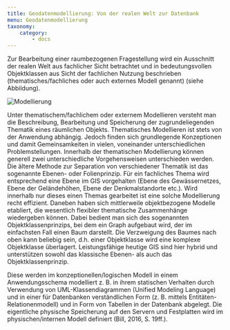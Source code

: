 ```yaml
---
title: Geodatenmodellierung: Von der realen Welt zur Datenbank
menu: Geodatenmodellierung
taxonomy:
    category:
        - docs
---
```

Zur Bearbeitung einer raumbezogenen Fragestellung wird ein Ausschnitt der realen Welt aus fachlicher Sicht betrachtet und in bedeutungsvollen Objektklassen aus Sicht der fachlichen Nutzung beschrieben (thematisches/fachliches oder auch externes Modell genannt) (siehe Abbildung).

![Modellierung](GIS13.png)

Unter thematischem/fachlichem oder externem Modellieren versteht man die Beschreibung, Bearbeitung und Speicherung der zugrundeliegenden Thematik eines räumlichen Objekts. Thematisches Modellieren ist stets von der Anwendung abhängig. Jedoch finden  sich grundlegende Konzeptionen und damit Gemeinsamkeiten in vielen, voneinander unterschiedlichen Problemstellungen. Innerhalb der thematischen Modellierung können generell zwei unterschiedliche Vorgehensweisen unterschieden werden. Die ältere Methode zur Separation von verschiedener Thematik ist das sogenannte Ebenen- oder Folienprinzip. Für ein fachliches Thema wird entsprechend eine Ebene im GIS vorgehalten (Ebene des Gewässernetzes, Ebene der Geländehöhen, Ebene der Denkmalstandorte etc.). Wird innerhalb nur dieses einen Themas gearbeitet ist eine solche Modellierung recht effizient. Daneben  haben sich mittlerweile objektbezogene Modelle etabliert, die wesentlich flexibler thematische Zusammenhänge wiedergeben können. Dabei bedient man sich des sogenannten Objektklassenprinzips, bei dem ein Graph aufgebaut wird, der im einfachsten Fall einen Baum darstellt. Die Verzweigung des Baumes nach oben kann beliebig sein, d.h. einer Objektklasse wird eine komplexe Objektklasse überlagert. Leistungsfähige heutige GIS sind hier hybrid und unterstützen sowohl das klassische Ebenen- als auch das Objektklassenprinzip.

Diese werden im konzeptionellen/logischen Modell in einem Anwendungsschema modelliert z. B. in ihrem statischen Verhalten durch Verwendung von UML-Klassendiagrammen (Unified Modeling Language) und in einer für Datenbanken verständlichen Form (z. B. mittels Entitäten-Relationenmodell) und in Form von Tabellen in der Datenbank abgelegt. Die eigentliche physische Speicherung auf den Servern und Festplatten wird im physischen/internen Modell definiert (Bill, 2016, S. 19ff.).
